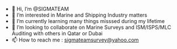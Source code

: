 - 👋 Hi, I’m @SIGMATEAM
- 👀 I’m interested in Marine and Shipping Industry matters
- 🌱 I’m currently learning many things misssed during my lifetime
- 💞️ I’m looking to collaborate on Marine Surveys and ISM/ISPS/MLC Auditing with others in Qatar or Dubai
- 📫 How to reach me : sigmateamsurvey@yahoo.com

<!---
SIGMATEAM/SIGMATEAM is a ✨ special ✨ repository because its `README.md` (this file) appears on your GitHub profile.
You can click the Preview link to take a look at your changes.
--->
